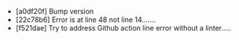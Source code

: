 * [a0df20f] Bump version
* [22c78b6] Error is at line 48 not line 14.......
* [f521dae] Try to address Github action line error without a linter.....
